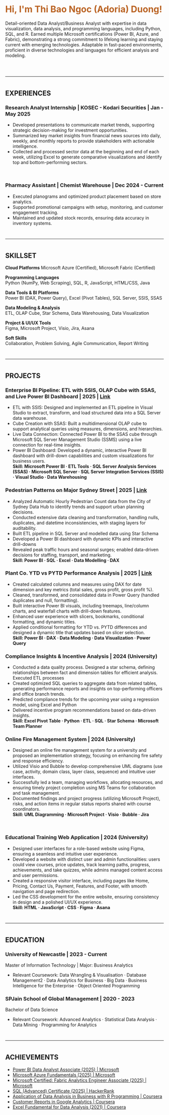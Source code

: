 <link rel="stylesheet" type="text/css" href="assets/style.css"/>


# <span style="color:#BA6323;">Hi, I'm Thi Bao Ngoc (Adoria) Duong!</span>
Detail-oriented Data Analyst/Business Analyst with expertise in data visualization, data analysis, and programming languages, including Python, SQL, and R. Earned multiple Microsoft certifications (Power BI, Azure, and Fabric), demonstrating a strong commitment to lifelong learning and staying current with emerging technologies. Adaptable in fast-paced environments, proficient in diverse technologies and languages for efficient analysis and modeling.
<br/><br/>
<hr style="border-top: 1px solid #ffffff; margin: 40px 0;">

## EXPERIENCES
### Research Analyst Internship | KOSEC - Kodari Securities | Jan - May 2025
- Developed presentations to communicate market trends, supporting strategic decision-making for investment opportunities.
- Summarized key market insights from financial news sources into daily, weekly, and monthly reports to provide stakeholders with actionable intelligence.
- Collected and processed sector data at the beginning and end of each week, utilizing Excel to generate comparative visualizations and identify top and bottom-performing sectors.
<br/>

###  Pharmacy Assistant | Chemist Warehouse | Dec 2024 - Current
- Executed planograms and optimized product placement based on store analytics.
- Supported promotional campaigns with setup, monitoring, and customer engagement tracking.
- Maintained and updated stock records, ensuring data accuracy in inventory systems.
<hr style="border-top: 1px solid #ffffff; margin: 40px 0;">

## SKILLSET

**Cloud Platforms**
Microsoft Azure (Certified), Microsoft Fabric (Certified)

**Programming Languages**  
Python (NumPy, Web Scraping), SQL, R, JavaScript, HTML/CSS, Java

**Data Tools & BI Platforms**  
Power BI (DAX, Power Query), Excel (Pivot Tables), SQL Server, SSIS, SSAS

**Data Modeling & Analysis**  
ETL, OLAP Cube, Star Schema, Data Warehousing, Data Visualization

**Project & UI/UX Tools**  
Figma, Microsoft Project, Visio, Jira, Asana

**Soft Skills**  
Collaboration, Problem Solving, Agile Communication, Report Writing
<hr style="border-top: 1px solid #ffffff; margin: 40px 0;">

## PROJECTS
### Enterprise BI Pipeline: ETL with SSIS, OLAP Cube with SSAS, and Live Power BI Dashboard | 2025 | <a href="https://github.com/NgocDuong17/SQL-BI-Dashboard-Project/blob/master/README.md" target="_blank"> Link </a>
- ETL with SSIS: Designed and implemented an ETL pipeline in Visual Studio to extract, transform, and load structured data into a SQL Server data warehouse.
- Cube Creation with SSAS: Built a multidimensional OLAP cube to support analytical queries using measures, dimensions, and hierarchies.
- Live Data Connection: Connected Power BI to the SSAS cube through Microsoft SQL Server Management Studio (SSMS) using a live connection for real-time insights.
- Power BI Dashboard: Developed a dynamic, interactive Power BI dashboard with drill-down capabilities and custom visualizations for business users. <br/>
<b>Skill: Microsoft Power BI · ETL Tools · SQL Server Analysis Services (SSAS) · Microsoft SQL Server · SQL Server Integration Services (SSIS) · Visual Studio · Data Warehousing</b>

### Pedestrian Patterns on Major Sydney Street | 2025 | <a href="https://github.com/NgocDuong17/Pedestrian-Patterns-on-Major-Sydney-Streets/blob/main/README.md" target="_blank"> Link </a>
- Analyzed Automatic Hourly Pedestrian Count data from the City of Sydney Data Hub to identify trends and support urban planning decisions.
- Conducted extensive data cleaning and transformation, handling nulls, duplicates, and datetime inconsistencies, with staging layers for auditability.
- Built ETL pipeline in SQL Server and modelled data using Star Schema
- Developed a Power BI dashboard with dynamic KPIs and interactive drill-downs
- Revealed peak traffic hours and seasonal surges; enabled data-driven decisions for staffing, transport, and marketing. <br/>
<b>Skill: Power BI · SQL · Excel · Data Modelling · DAX</b>

### Plant Co. YTD vs PYTD Performance Analysis | 2025 | <a href="https://github.com/NgocDuong17/Plant-Co.-YTD-and-PYTD-Performance-Dashboards/blob/main/README.md" target="_blank"> Link </a>
- Created calculated columns and measures using DAX for date dimension and key metrics (total sales, gross profit, gross profit %).
- Cleaned, transformed, and consolidated data in Power Query (handled duplicates and null, formatting).
- Built interactive Power BI visuals, including treemaps, line/column charts, and waterfall charts with drill-down features.
- Enhanced user experience with slicers, bookmarks, conditional formatting, and dynamic titles.
- Applied conditional formatting for YTD vs. PYTD differences and designed a dynamic title that updates based on slicer selection. <br/>
<b>Skill: Power BI · DAX · Data Modeling · Data Visualization · Power Query</b>

### Compliance Insights & Incentive Analysis | 2024 (University)
- Conducted a data quality process. Designed a star schema, defining relationships between fact and dimension tables for efficient analysis. Executed ETL processes
- Created optimized SQL queries to aggregate data from related tables, generating performance reports and insights on top-performing officers and office branch trends.
- Predicted compliance trends for the upcoming year using a regression model, using Excel and Python
- Delivered incentive program recommendations based on data-driven insights. <br/>
<b>Skill: Excel Pivot Table · Python · ETL ·  SQL · Star Schema · Microsoft Team Planner</b>
  <br/>
  
### Online Fire Management System | 2024 (University)
- Designed an online fire management system for a university and proposed an implementation strategy, focusing on enhancing fire safety and response efficiency.
- Utilized Visio and Bubble to develop comprehensive UML diagrams (use case, activity, domain class, layer class, sequence) and intuitive user interfaces.
- Successfully led a team, managing workflows, allocating resources, and ensuring timely project completion using MS Teams for collaboration and task management.
- Documented findings and project progress (utilizing Microsoft Project), risks, and action items in regular status reports shared with course coordinators.<br/>
<b>Skill: UML Diagramming ·  Microsoft Project · Visio · Bubble · Jira</b>
<br/>

### Educational Training Web Application | 2024 (University)
- Designed user interfaces for a role-based website using Figma, ensuring a seamless and intuitive user experience.
- Developed a website with distinct user and admin functionalities: users could view courses, price updates, track learning paths, progress, achievements, and take quizzes, while admins managed content access and user permissions.
- Created a responsive visitor interface, including pages like Home, Pricing, Contact Us, Payment, Features, and Footer, with smooth navigation and page redirection.
- Led the CSS development for the entire website, ensuring consistency in design and a polished UI/UX experience. <br/>
<b>Skill: HTML · JavaScript · CSS · Figma · Asana </b>
<hr style="border-top: 1px solid #ffffff; margin: 40px 0;">

## EDUCATION
### University of Newcastle | 2023 - Current
Master of Information Technology | Major: Business Analytics
- Relevant Coursework: Data Wrangling & Visualisation · Database Management2 ·  Data Analytics for Business · Big Data · Business Intelligence for the Enterprise · Object Oriented Programming <br/>

###  SPJain School of Global Management | 2020 - 2023
Bachelor of Data Science
- Relevant Coursework: Advanced Analytics · Statistical Data Analysis · Data Mining · Programming for Analytics
<hr style="border-top: 1px solid #ffffff; margin: 40px 0;">

## ACHIEVEMENTS
<ul>
  <li>
    <a href="https://learn.microsoft.com/api/credentials/share/en-us/ThiBaoNgocDuong-2776/535705988275A982?sharingId=4FC93E78C76DC4B8" target="_blank">
      Power BI Data Analyst Associate (2025) | Microsoft
    </a>
  </li>
  <li>
    <a href="https://learn.microsoft.com/api/credentials/share/en-us/ThiBaoNgocDuong-2776/F7D7E910F1648308?sharingId=4FC93E78C76DC4B8" target="_blank">
      Microsoft Azure Fundamentals (2025) | Microsoft
    </a>
  </li>
  <li>
    <a href="https://learn.microsoft.com/api/credentials/share/en-us/ThiBaoNgocDuong-2776/7221CCA12ABFF2D4?sharingId=4FC93E78C76DC4B8" target="_blank">
      Microsoft Certified: Fabric Analytics Engineer Associate (2025) | Microsoft
    </a>
  </li>
  <li>
    <a href="https://www.hackerrank.com/certificates/iframe/3e815e933527" target="_blank">
      SQL (Advanced) Certificate (2025) | HackerRank
    </a>
  </li>
  <li>
    <a href="https://www.coursera.org/account/accomplishments/certificate/4QHB3LB8WCT6" target="_blank">
      Application of Data Analysis in Business with R Programming | Coursera
    </a>
  </li>
  <li>
    <a href="https://www.coursera.org/account/accomplishments/certificate/HFXQT6LKKFNE" target="_blank">
      Customer Reports in Google Analytics | Coursera
    </a>
  </li>
  <li>
    <a href="https://www.coursera.org/account/accomplishments/certificate/3FXVQNQWV9WZ" target="_blank">
      Excel Fundamental for Data Analysis (2021) | Coursera
    </a>
  </li>
  
</ul>
